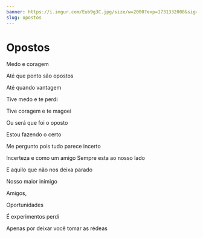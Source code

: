 ```yaml
---
banner: https://i.imgur.com/Eub9g3C.jpg/size/w=2000?exp=1731332008&sig=kyz52pUgCPbba4jonpRASqqCANwEqjHD3rMPc5at9m0
slug: opostos
---
```

# Opostos

Medo e coragem

Até que ponto são opostos

Até quando vantagem

Tive medo e te perdi

Tive coragem e te magoei

Ou será que foi o oposto

Estou fazendo o certo

Me pergunto pois tudo parece incerto

Incerteza e como um amigo Sempre esta ao nosso lado

E aquilo que não nos deixa parado

Nosso maior inimigo

Amigos,

Oportunidades

É experimentos perdi

Apenas por deixar você tomar as rédeas